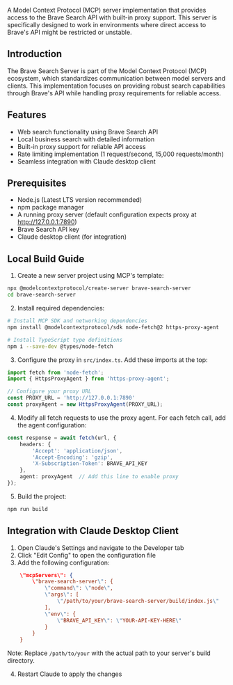 A Model Context Protocol (MCP) server implementation that provides access to the Brave Search API with built-in proxy support. This server is specifically designed to work in environments where direct access to Brave's API might be restricted or unstable.

## Introduction

The Brave Search Server is part of the Model Context Protocol (MCP) ecosystem, which standardizes communication between model servers and clients. This implementation focuses on providing robust search capabilities through Brave's API while handling proxy requirements for reliable access.

## Features

- Web search functionality using Brave Search API
- Local business search with detailed information
- Built-in proxy support for reliable API access
- Rate limiting implementation (1 request/second, 15,000 requests/month)
- Seamless integration with Claude desktop client

## Prerequisites

- Node.js (Latest LTS version recommended)
- npm package manager
- A running proxy server (default configuration expects proxy at http://127.0.0.1:7890)
- Brave Search API key
- Claude desktop client (for integration)

## Local Build Guide

1. Create a new server project using MCP's template:
```bash
npx @modelcontextprotocol/create-server brave-search-server
cd brave-search-server
```

2. Install required dependencies:
```bash
# Install MCP SDK and networking dependencies
npm install @modelcontextprotocol/sdk node-fetch@2 https-proxy-agent

# Install TypeScript type definitions
npm i --save-dev @types/node-fetch
```

3. Configure the proxy in `src/index.ts`. Add these imports at the top:
```typescript
import fetch from 'node-fetch';
import { HttpsProxyAgent } from 'https-proxy-agent';

// Configure your proxy URL
const PROXY_URL = 'http://127.0.0.1:7890'
const proxyAgent = new HttpsProxyAgent(PROXY_URL);
```

4. Modify all fetch requests to use the proxy agent. For each fetch call, add the agent configuration:
```typescript
const response = await fetch(url, {
    headers: {
        'Accept': 'application/json',
        'Accept-Encoding': 'gzip',
        'X-Subscription-Token': BRAVE_API_KEY
    },
    agent: proxyAgent  // Add this line to enable proxy
});
```

5. Build the project:
```bash
npm run build
```

## Integration with Claude Desktop Client

1. Open Claude's Settings and navigate to the Developer tab
2. Click \"Edit Config\" to open the configuration file
3. Add the following configuration:
```json
    \"mcpServers\": {
        \"brave-search-server\": {
            \"command\": \"node\",
            \"args\": [
                \"/path/to/your/brave-search-server/build/index.js\"
            ],
            \"env\": {
                \"BRAVE_API_KEY\": \"YOUR-API-KEY-HERE\"
            }
        }
    }
```
Note: Replace `/path/to/your` with the actual path to your server's build directory.

4. Restart Claude to apply the changes


